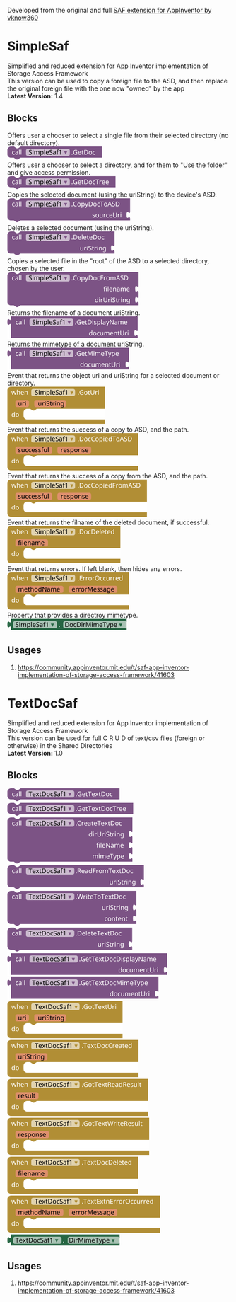 Developed from the original and full [SAF extension for AppInventor by vknow360](https://github.com/vknow360/SAF)

# SimpleSaf
Simplified and reduced extension for App Inventor implementation of Storage Access Framework <br>
This version can be used to copy a foreign file to the ASD, and then replace the original foreign file with the one now "owned" by the app<br>
**Latest Version:** 1.4

## Blocks
Offers user a chooser to select a single file from their selected directory (no default directory).<br>
<img src="https://github.com/TIMAI2/SimpleSaf/blob/main/images/simplesaf/GetDoc_Method.png"/><br>
Offers user a chooser to select a directory, and for them to "Use the folder" and give access permission.<br>
<img src="https://github.com/TIMAI2/SimpleSaf/blob/main/images/simplesaf/GetDocTree_Method.png"/><br>
Copies the selected document (using the uriString) to the device's ASD.<br>
<img src="https://github.com/TIMAI2/SimpleSaf/blob/main/images/simplesaf/CopyDocToASD_Method.png"/><br>
Deletes a selected document (using the uriString).<br>
<img src="https://github.com/TIMAI2/SimpleSaf/blob/main/images/simplesaf/DeleteDoc_Method.png"/><br>
Copies a selected file in the "root" of the ASD to a selected directory, chosen by the user.<br>
<img src="https://github.com/TIMAI2/SimpleSaf/blob/main/images/simplesaf/CopyDocFromASD_Method.png"/><br>
Returns the filename of a document uriString.<br>
<img src="https://github.com/TIMAI2/SimpleSaf/blob/main/images/simplesaf/GetDisplayName_Method.png"/><br>
Returns the mimetype of a document uriString.<br>
<img src="https://github.com/TIMAI2/SimpleSaf/blob/main/images/simplesaf/GetMimeType_Method.png"/><br>
Event that returns the object uri and uriString for a selected document or directory.<br>
<img src="https://github.com/TIMAI2/SimpleSaf/blob/main/images/simplesaf/GotUri_Event.png"/><br>
Event that returns the success of a copy to ASD, and the path.<br>
<img src="https://github.com/TIMAI2/SimpleSaf/blob/main/images/simplesaf/DocCopiedToASD_Event.png"/><br>
Event that returns the success of a copy from the ASD, and the path.<br>
<img src="https://github.com/TIMAI2/SimpleSaf/blob/main/images/simplesaf/DocCopiedFromASD_Event.png"/><br>
Event that returns the filname of the deleted document, if successful.<br>
<img src="https://github.com/TIMAI2/SimpleSaf/blob/main/images/simplesaf/DocDeleted_Event.png"/><br>
Event that returns errors. If left blank, then hides any errors.<br>
<img src="https://github.com/TIMAI2/SimpleSaf/blob/main/images/simplesaf/ErrorOccurred_Event.png"/><br>
Property that provides a directroy mimetype.<br>
<img src="https://github.com/TIMAI2/SimpleSaf/blob/main/images/simplesaf/DocDirMimeType_Get_Property.png"/><br>

## Usages
1) https://community.appinventor.mit.edu/t/saf-app-inventor-implementation-of-storage-access-framework/41603

# TextDocSaf
Simplified and reduced extension for App Inventor implementation of Storage Access Framework <br>
This version can be used for full C R U D of text/csv files (foreign or otherwise) in the Shared Directories<br>
**Latest Version:** 1.0

## Blocks
<img src="https://github.com/TIMAI2/SimpleSaf/blob/main/images/textdocsaf/GetTextDoc_Method.png"/><br>
<img src="https://github.com/TIMAI2/SimpleSaf/blob/main/images/textdocsaf/GetTextDocTree_Method.png"/><br>
<img src="https://github.com/TIMAI2/SimpleSaf/blob/main/images/textdocsaf/CreateTextDoc_Method.png"/><br>
<img src="https://github.com/TIMAI2/SimpleSaf/blob/main/images/textdocsaf/ReadFromTextDoc_Method.png"/><br>
<img src="https://github.com/TIMAI2/SimpleSaf/blob/main/images/textdocsaf/WriteToTextDoc_Method.png"/><br>
<img src="https://github.com/TIMAI2/SimpleSaf/blob/main/images/textdocsaf/DeleteTextDoc_Method.png"/><br>
<img src="https://github.com/TIMAI2/SimpleSaf/blob/main/images/textdocsaf/GetTextDocDisplayName_Method.png"/><br>
<img src="https://github.com/TIMAI2/SimpleSaf/blob/main/images/textdocsaf/GetTextDocMimeType_Method.png"/><br>
<img src="https://github.com/TIMAI2/SimpleSaf/blob/main/images/textdocsaf/GotTextUri_Event.png"/><br>
<img src="https://github.com/TIMAI2/SimpleSaf/blob/main/images/textdocsaf/TextDocCreated_Event.png"/><br>
<img src="https://github.com/TIMAI2/SimpleSaf/blob/main/images/textdocsaf/GotTextReadResult_Event.png"/><br>
<img src="https://github.com/TIMAI2/SimpleSaf/blob/main/images/textdocsaf/GotTextWriteResult_Event.png"/><br>
<img src="https://github.com/TIMAI2/SimpleSaf/blob/main/images/textdocsaf/TextDocDeleted_Event.png"/><br>
<img src="https://github.com/TIMAI2/SimpleSaf/blob/main/images/textdocsaf/TextExtnErrorOccurred_Event.png"/><br>
<img src="https://github.com/TIMAI2/SimpleSaf/blob/main/images/textdocsaf/DirMimeType_Get_Property.png"/><br>



## Usages
1) https://community.appinventor.mit.edu/t/saf-app-inventor-implementation-of-storage-access-framework/41603



